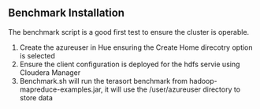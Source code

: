 ## Benchmark Installation
The benchmark script is a good first test to ensure the cluster is operable.
1. Create the azureuser in Hue ensuring the Create Home direcotry option is selected
2. Ensure the client configuration is deployed for the hdfs servie using Cloudera Manager
3. Benchmark.sh will run the terasort benchmark from hadoop-mapreduce-examples.jar, it will use the /user/azureuser directory to store data